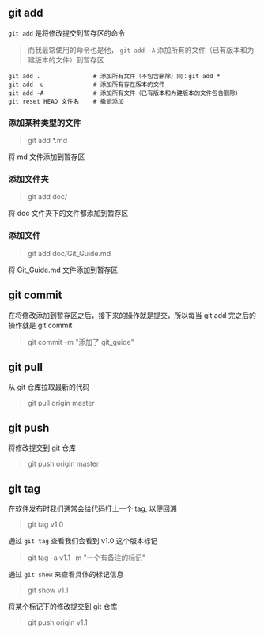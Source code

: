 ## git add

`git add` 是将修改提交到暂存区的命令

> 而我最常使用的命令也是他， `git add -A` 添加所有的文件（已有版本和为建版本的文件）到暂存区

```shell
git add .               # 添加所有文件（不包含删除）同：git add * 
git add -u              # 添加所有存在版本的文件
git add -A              # 添加所有文件（已有版本和为建版本的文件包含删除）
git reset HEAD 文件名    # 撤销添加  
```

### 添加某种类型的文件

> git add *.md

将 md 文件添加到暂存区


### 添加文件夹

> git add doc/

将 doc 文件夹下的文件都添加到暂存区

### 添加文件

> git add doc/Git_Guide.md

将 Git_Guide.md 文件添加到暂存区


## git commit 

在将修改添加到暂存区之后，接下来的操作就是提交，所以每当 git add 完之后的操作就是 git commit

> git commit -m "添加了 git_guide"

## git pull

从 git 仓库拉取最新的代码

> git pull origin master

## git push

将修改提交到 git 仓库

> git push origin master


## git tag

在软件发布时我们通常会给代码打上一个 tag, 以便回溯

> git tag v1.0

通过 `git tag` 查看我们会看到 v1.0 这个版本标记

> git tag -a v1.1 -m "一个有备注的标记"

通过 `git show` 来查看具体的标记信息

> git show v1.1

将某个标记下的修改提交到 git 仓库

> git push origin v1.1


